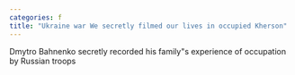 ```yaml
---
categories: f
title: "Ukraine war We secretly filmed our lives in occupied Kherson"
---
```

Dmytro Bahnenko secretly recorded his family"s experience of occupation by Russian troops